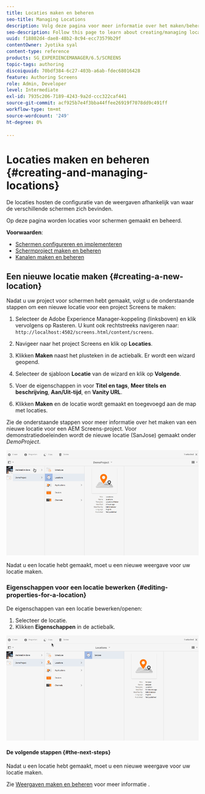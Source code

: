 ```yaml
---
title: Locaties maken en beheren
seo-title: Managing Locations
description: Volg deze pagina voor meer informatie over het maken/beheren van locaties.
seo-description: Follow this page to learn about creating/managing locations.
uuid: f18802d4-dae8-48b2-8c94-ecc73579b29f
contentOwner: Jyotika syal
content-type: reference
products: SG_EXPERIENCEMANAGER/6.5/SCREENS
topic-tags: authoring
discoiquuid: 70bdf384-6c27-403b-a6ab-fdec68016428
feature: Authoring Screens
role: Admin, Developer
level: Intermediate
exl-id: 7935c206-7189-4243-9a2d-ccc322caf441
source-git-commit: acf925b7e4f3bba44ffee26919f7078dd9c491ff
workflow-type: tm+mt
source-wordcount: '249'
ht-degree: 0%

---
```


# Locaties maken en beheren {#creating-and-managing-locations}

De locaties hosten de configuratie van de weergaven afhankelijk van waar de verschillende schermen zich bevinden.

Op deze pagina worden locaties voor schermen gemaakt en beheerd.

**Voorwaarden**:

* [Schermen configureren en implementeren](configuring-screens-introduction.md)
* [Schermproject maken en beheren](creating-a-screens-project.md)
* [Kanalen maken en beheren](managing-channels.md)

## Een nieuwe locatie maken {#creating-a-new-location}

Nadat u uw project voor schermen hebt gemaakt, volgt u de onderstaande stappen om een nieuwe locatie voor een project Screens te maken:

1. Selecteer de Adobe Experience Manager-koppeling (linksboven) en klik vervolgens op Rasteren. U kunt ook rechtstreeks navigeren naar: `http://localhost:4502/screens.html/content/screens`.
1. Navigeer naar het project Screens en klik op **Locaties**.
1. Klikken **Maken** naast het plusteken in de actiebalk. Er wordt een wizard geopend.
1. Selecteer de sjabloon **Locatie** van de wizard en klik op **Volgende**.

1. Voer de eigenschappen in voor **Titel en tags**, **Meer titels en beschrijving**, **Aan/Uit-tijd**, en **Vanity URL**.

1. Klikken **Maken** en de locatie wordt gemaakt en toegevoegd aan de map met locaties.

Zie de onderstaande stappen voor meer informatie over het maken van een nieuwe locatie voor een AEM Screens-project. Voor demonstratiedoeleinden wordt de nieuwe locatie (SanJose) gemaakt onder *DemoProject*.

![player2](assets/player2.gif)

Nadat u een locatie hebt gemaakt, moet u een nieuwe weergave voor uw locatie maken.

### Eigenschappen voor een locatie bewerken {#editing-properties-for-a-location}

De eigenschappen van een locatie bewerken/openen:

1. Selecteer de locatie.
1. Klikken **Eigenschappen** in de actiebalk.

![player3](assets/player3.gif)

#### De volgende stappen {#the-next-steps}

Nadat u een locatie hebt gemaakt, moet u een nieuwe weergave voor uw locatie maken.

Zie [Weergaven maken en beheren](managing-displays.md) voor meer informatie .

